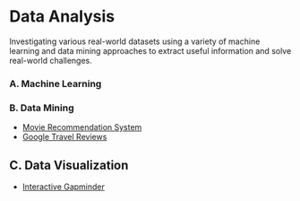 # Data Analysis
Investigating various real-world datasets using a variety of machine learning and data mining approaches to extract useful information and solve real-world challenges.

### A. Machine Learning

### B. Data Mining
- [Movie Recommendation System](https://github.com/TheAlgorisTech/DataScience/blob/master/data-analysis/movie-recommender/Untitled.ipynb)
- [Google Travel Reviews](https://github.com/TheAlgorisTech/DataScience/blob/master/data-analysis/google-reviews/Untitled.ipynb)

## C. Data Visualization
- [Interactive Gapminder](https://github.com/TheAlgorisTech/DataScience/tree/master/data-analysis/gapminder)
